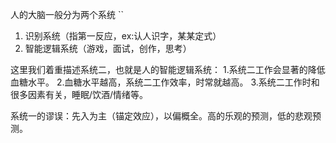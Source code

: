 人的大脑一般分为两个系统
``
 1. 识别系统（指第一反应，ex:认人识字，某某定式）
 2. 智能逻辑系统（游戏，面试，创作，思考）

这里我们着重描述系统二，也就是人的智能逻辑系统：
1.系统二工作会显著的降低血糖水平。
2.血糖水平越高，系统二工作效率，时常就越高。
3.系统二工作时和很多因素有关，睡眠/饮酒/情绪等。

系统一的谬误：先入为主（锚定效应），以偏概全。高的乐观的预测，低的悲观预测。